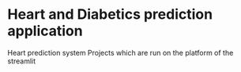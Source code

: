 # Heart and Diabetics prediction application
Heart prediction system
Projects which are run on the platform of the streamlit
